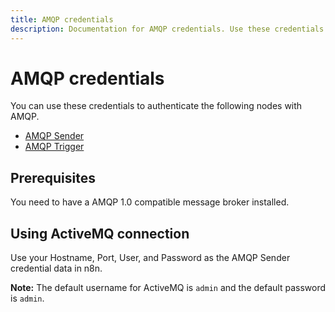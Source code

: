 ```yaml
---
title: AMQP credentials
description: Documentation for AMQP credentials. Use these credentials to authenticate AMQP in n8n, a workflow automation platform.
---
```


# AMQP credentials

You can use these credentials to authenticate the following nodes with AMQP.

- [AMQP Sender](/integrations/builtin/app-nodes/n8n-nodes-base.amqp/)
- [AMQP Trigger](/integrations/builtin/trigger-nodes/n8n-nodes-base.amqptrigger/)

## Prerequisites

You need to have a AMQP 1.0 compatible message broker installed.

## Using ActiveMQ connection

Use your Hostname, Port, User, and Password as the AMQP Sender credential data in n8n.

**Note:** The default username for ActiveMQ is `admin` and the default password is `admin`.

